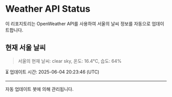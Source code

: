 
# Weather API Status

이 리포지토리는 OpenWeather API를 사용하여 서울의 날씨 정보를 자동으로 업데이트합니다.

## 현재 서울 날씨
> 서울의 현재 날씨: clear sky, 온도: 16.4°C, 습도: 64%

⏳ 업데이트 시간: 2025-06-04 20:23:46 (UTC)

---
자동 업데이트 봇에 의해 관리됩니다.
